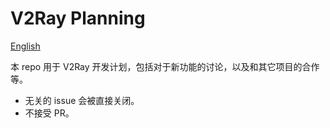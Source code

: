 # V2Ray Planning

[English](README-en.md)

本 repo 用于 V2Ray 开发计划，包括对于新功能的讨论，以及和其它项目的合作等。

* 无关的 issue 会被直接关闭。
* 不接受 PR。
